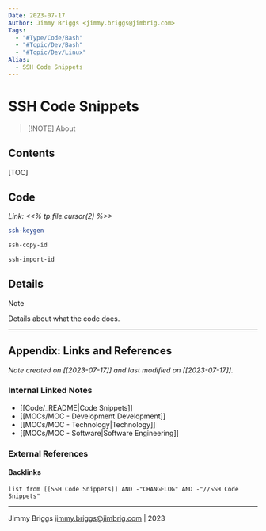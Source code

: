 ```yaml
---
Date: 2023-07-17
Author: Jimmy Briggs <jimmy.briggs@jimbrig.com>
Tags:
  - "#Type/Code/Bash"
  - "#Topic/Dev/Bash"
  - "#Topic/Dev/Linux"
Alias:
  - SSH Code Snippets
---
```


# SSH Code Snippets

> [!NOTE] About
> 

## Contents

[TOC]

## Code

*Link: <<% tp.file.cursor(2) %>>*

```bash
ssh-keygen

ssh-copy-id

ssh-import-id
```

## Details


> [!NOTE]
> Details about what the code does.



***

## Appendix: Links and References

*Note created on [[2023-07-17]] and last modified on [[2023-07-17]].*

### Internal Linked Notes

- [[Code/_README|Code Snippets]]
- [[MOCs/MOC - Development|Development]]
- [[MOCs/MOC - Technology|Technology]]
- [[MOCs/MOC - Software|Software Engineering]]

### External References



#### Backlinks

```dataview
list from [[SSH Code Snippets]] AND -"CHANGELOG" AND -"//SSH Code Snippets"
```


***

Jimmy Briggs <jimmy.briggs@jimbrig.com> | 2023

